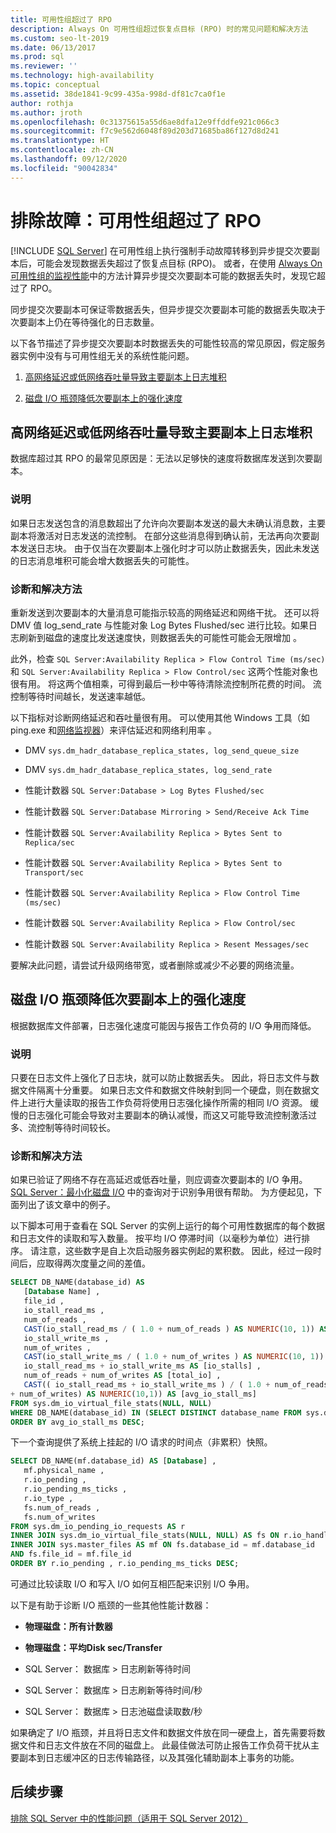```yaml
---
title: 可用性组超过了 RPO
description: Always On 可用性组超过恢复点目标 (RPO) 时的常见问题和解决方法
ms.custom: seo-lt-2019
ms.date: 06/13/2017
ms.prod: sql
ms.reviewer: ''
ms.technology: high-availability
ms.topic: conceptual
ms.assetid: 38de1841-9c99-435a-998d-df81c7ca0f1e
author: rothja
ms.author: jroth
ms.openlocfilehash: 0c31375615a55d6ae8dfa12e9ffddfe921c066c3
ms.sourcegitcommit: f7c9e562d6048f89d203d71685ba86f127d8d241
ms.translationtype: HT
ms.contentlocale: zh-CN
ms.lasthandoff: 09/12/2020
ms.locfileid: "90042834"
---
```

# <a name="troubleshoot-availability-group-exceeded-rpo"></a>排除故障：可用性组超过了 RPO
[!INCLUDE [SQL Server](../../../includes/applies-to-version/sqlserver.md)]
  在可用性组上执行强制手动故障转移到异步提交次要副本后，可能会发现数据丢失超过了恢复点目标 (RPO)。 或者，在使用 [Always On 可用性组的监视性能](monitor-performance-for-always-on-availability-groups.md)中的方法计算异步提交次要副本可能的数据丢失时，发现它超过了 RPO。  
  
 同步提交次要副本可保证零数据丢失，但异步提交次要副本可能的数据丢失取决于次要副本上仍在等待强化的日志数量。  
  
 以下各节描述了异步提交次要副本时数据丢失的可能性较高的常见原因，假定服务器实例中没有与可用性组无关的系统性能问题。  
  
1.  [高网络延迟或低网络吞吐量导致主要副本上日志堆积](#BKMK_LATENCY)  
  
2.  [磁盘 I/O 瓶颈降低次要副本上的强化速度](#BKMK_IO_BOTTLENECK)  
  
##  <a name="high-network-latency-or-low-network-throughput-causes-log-build-up-on-the-primary-replica"></a><a name="BKMK_LATENCY"></a>高网络延迟或低网络吞吐量导致主要副本上日志堆积  
 数据库超过其 RPO 的最常见原因是：无法以足够快的速度将数据库发送到次要副本。  
  
### <a name="explanation"></a>说明  
 如果日志发送包含的消息数超出了允许向次要副本发送的最大未确认消息数，主要副本将激活对日志发送的流控制。 在部分这些消息得到确认前，无法再向次要副本发送日志块。 由于仅当在次要副本上强化时才可以防止数据丢失，因此未发送的日志消息堆积可能会增大数据丢失的可能性。  
  
### <a name="diagnosis-and-resolution"></a>诊断和解决方法  
 重新发送到次要副本的大量消息可能指示较高的网络延迟和网络干扰。 还可以将 DMV 值 log_send_rate 与性能对象 Log Bytes Flushed/sec 进行比较。如果日志刷新到磁盘的速度比发送速度快，则数据丢失的可能性可能会无限增加  。  
  
 此外，检查 `SQL Server:Availability Replica > Flow Control Time (ms/sec)` 和 `SQL Server:Availability Replica > Flow Control/sec` 这两个性能对象也很有用。 将这两个值相乘，可得到最后一秒中等待清除流控制所花费的时间。 流控制等待时间越长，发送速率越低。  
  
 以下指标对诊断网络延迟和吞吐量很有用。 可以使用其他 Windows 工具（如 ping.exe 和[网络监视器](https://www.microsoft.com/p/network-monitor-pro-free-edition/9n8gdvj32gp7)）来评估延迟和网络利用率  。  
  
-   DMV `sys.dm_hadr_database_replica_states, log_send_queue_size`  
  
-   DMV `sys.dm_hadr_database_replica_states, log_send_rate`  
  
-   性能计数器 `SQL Server:Database > Log Bytes Flushed/sec`  
  
-   性能计数器 `SQL Server:Database Mirroring > Send/Receive Ack Time`  
  
-   性能计数器 `SQL Server:Availability Replica > Bytes Sent to Replica/sec`  
  
-   性能计数器 `SQL Server:Availability Replica > Bytes Sent to Transport/sec`  
  
-   性能计数器 `SQL Server:Availability Replica > Flow Control Time (ms/sec)`  
  
-   性能计数器 `SQL Server:Availability Replica > Flow Control/sec`  
  
-   性能计数器 `SQL Server:Availability Replica > Resent Messages/sec`  

要解决此问题，请尝试升级网络带宽，或者删除或减少不必要的网络流量。  


##  <a name="disk-io-bottleneck-slows-down-log-hardening-on-the-secondary-replica"></a><a name="BKMK_IO_BOTTLENECK"></a>磁盘 I/O 瓶颈降低次要副本上的强化速度  
 根据数据库文件部署，日志强化速度可能因与报告工作负荷的 I/O 争用而降低。  
  
### <a name="explanation"></a>说明  
 只要在日志文件上强化了日志块，就可以防止数据丢失。 因此，将日志文件与数据文件隔离十分重要。 如果日志文件和数据文件映射到同一个硬盘，则在数据文件上进行大量读取的报告工作负荷将使用日志强化操作所需的相同 I/O 资源。 缓慢的日志强化可能会导致对主要副本的确认减慢，而这又可能导致流控制激活过多、流控制等待时间较长。  
  
### <a name="diagnosis-and-resolution"></a>诊断和解决方法  
 如果已验证了网络不存在高延迟或低吞吐量，则应调查次要副本的 I/O 争用。 [SQL Server：最小化磁盘 I/O](https://technet.microsoft.com/magazine/jj643251.aspx) 中的查询对于识别争用很有帮助。 为方便起见，下面列出了该文章中的例子。  
  
 以下脚本可用于查看在 SQL Server 的实例上运行的每个可用性数据库的每个数据和日志文件的读取和写入数量。 按平均 I/O 停滞时间（以毫秒为单位）进行排序。 请注意，这些数字是自上次启动服务器实例起的累积数。 因此，经过一段时间后，应取得两次度量之间的差值。  
  
```sql  
SELECT DB_NAME(database_id) AS   
   [Database Name] ,   
   file_id ,   
   io_stall_read_ms ,   
   num_of_reads ,   
   CAST(io_stall_read_ms / ( 1.0 + num_of_reads ) AS NUMERIC(10, 1)) AS [avg_read_stall_ms] ,   
   io_stall_write_ms ,   
   num_of_writes ,  
   CAST(io_stall_write_ms / ( 1.0 + num_of_writes ) AS NUMERIC(10, 1)) AS [avg_write_stall_ms] ,   
   io_stall_read_ms + io_stall_write_ms AS [io_stalls] ,   
   num_of_reads + num_of_writes AS [total_io] ,   
   CAST(( io_stall_read_ms + io_stall_write_ms ) / ( 1.0 + num_of_reads  
+ num_of_writes) AS NUMERIC(10,1)) AS [avg_io_stall_ms]  
FROM sys.dm_io_virtual_file_stats(NULL, NULL)  
WHERE DB_NAME(database_id) IN (SELECT DISTINCT database_name FROM sys.dm_hadr_database_replica_cluster_states)  
ORDER BY avg_io_stall_ms DESC;  
```  
  
 下一个查询提供了系统上挂起的 I/O 请求的时间点（非累积）快照。  
  
```sql  
SELECT DB_NAME(mf.database_id) AS [Database] ,   
   mf.physical_name ,  
   r.io_pending ,   
   r.io_pending_ms_ticks ,   
   r.io_type ,   
   fs.num_of_reads ,   
   fs.num_of_writes  
FROM sys.dm_io_pending_io_requests AS r   
INNER JOIN sys.dm_io_virtual_file_stats(NULL, NULL) AS fs ON r.io_handle = fs.file_handle   
INNER JOIN sys.master_files AS mf ON fs.database_id = mf.database_id  
AND fs.file_id = mf.file_id  
ORDER BY r.io_pending , r.io_pending_ms_ticks DESC;  
```  
  
 可通过比较读取 I/O 和写入 I/O 如何互相匹配来识别 I/O 争用。  
  
 以下是有助于诊断 I/O 瓶颈的一些其他性能计数器：  
  
-   **物理磁盘：所有计数器**  
  
-   **物理磁盘：平均Disk sec/Transfer**  
  
-   SQL Server：  数据库 > 日志刷新等待时间  
  
-   SQL Server：  数据库 > 日志刷新等待时间/秒  
  
-   SQL Server：  数据库 > 日志池磁盘读取数/秒  
  
 如果确定了 I/O 瓶颈，并且将日志文件和数据文件放在同一硬盘上，首先需要将数据文件和日志文件放在不同的磁盘上。 此最佳做法可防止报告工作负荷干扰从主要副本到日志缓冲区的日志传输路径，以及其强化辅助副本上事务的功能。  
  
## <a name="next-steps"></a>后续步骤  
 [排除 SQL Server 中的性能问题（适用于 SQL Server 2012）](https://msdn.microsoft.com/library/dd672789(v=SQL.100).aspx)  
  
  
